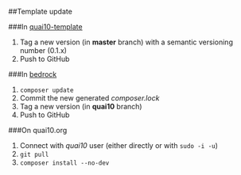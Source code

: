 ##Template update

###In [quai10-template](https://github.com/quai10/quai10-template)
 1. Tag a new version (in **master** branch) with a semantic versioning number (0.1.x)
 1. Push to GitHub

###In [bedrock](https://github.com/quai10/bedrock)
 1. `composer update`
 1. Commit the new generated *composer.lock*
 1. Tag a new version (in **quai10** branch)
 1. Push to GitHub

###On quai10.org
 1. Connect with *quai10* user (either directly or with `sudo -i -u`)
 1. `git pull`
 1. `composer install --no-dev`
